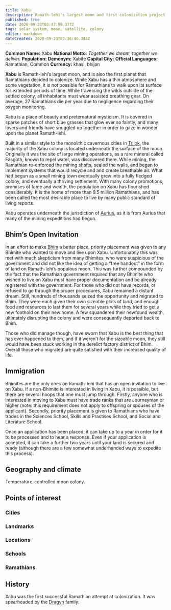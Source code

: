 ```yaml
---
title: Xabu
description: Ramath-lehi's largest moon and first colonization project.
published: true
date: 2020-09-23T03:47:59.377Z
tags: solar system, moon, satellite, colony
editor: markdown
dateCreated: 2020-09-23T03:36:46.345Z
---
```


**Common Name:** Xabu
**National Motto:** *Together we dream, together we deliver.* 
**Population:** 
**Demonym:** Xabite
**Capital City:** 
**Official Languages:**	Ramathian, Common
**Currency:** khasi, bhijan

**Xabu** is Ramath-lehi’s largest moon, and is also the first planet that Ramathians decided to colonize. While Xabu has a thin atmosphere and some vegetation, it is not possible for Ramathians to walk upon its surface for extended periods of time. While traversing the wilds outside of the settled colony, all inhabitants must wear assisted breathing gear. On average, 27 Ramathians die per year due to negligence regarding their oxygen monitoring.

Xabu is a place of beauty and preternatural mysticism. It is covered in sparse patches of short blue grasses that glow ever so faintly, and many lovers and friends have snuggled up together in order to gaze in wonder upon the planet Ramath-lehi.

Built in a similar style to the monolithic cavernous cities in [Trilok](/countries/trilok), the majority of the Xabu colony is located underneath the surface of the moon. Originally it was the site of large mining operations, as a rare mineral called Fasgoth, known to repel water, was discovered there. While mining, the Ramathian re-enforced the mining shafts, sealed the walls, and began to implement systems that would recycle and and create breathable air. What had begun as a small mining town eventually grew into a fully fledged colony, and eventually a thriving settlement. With many colony promotions, promises of fame and wealth, the population on Xabu has flourished considerably. It is the home of more than 9.5 million Ramathians, and has been called the most desirable place to live by many public standard of living reports.

Xabu operates underneath the jurisdiction of [Aurius](/countries/aurius), as it is from Aurius that many of the mining expeditions had begun.

## Bhim’s Open Invitation

In an effort to make [Bhim](/countries/bhim) a better place, priority placement was given to any Bhimite who wanted to move and live upon Xabu. Unfortunately this was met with much skepticism from many Bhimites, who were suspicious of the government and did not like the idea of getting a “free handout” in the form of land on Ramath-lehi’s populous moon. This was further compounded by the fact that the Ramathian government required that any Bhimite who wished to live on Xabu must have proper documentation and be already registered with the government. For those who did not have records, or refused to go through the proper procedures, Xabu remained a distant dream. Still, hundreds of thousands seized the opportunity and migrated to Bhim. They were each given their own sizeable plots of land, and enough food and resources to last them for several years while they tried to get a new foothold on their new home. A few squandered their newfound wealth, ultimately disrupting the colony and were consequently deported back to Bhim.

Those who did manage though, have sworn that Xabu is the best thing that has ever happened to them, and if it weren’t for the sizeable moon, they still would have been stuck working in the derelict factory district of Bhim. Overall those who migrated are quite satisfied with their increased quality of life.

## Immigration

Bhimites are the only ones on Ramath-lehi that has an open invitation to live on Xabu. If a non-Bhimite is interested in living in Xabu, it is possible, but there are several hoops that one must jump through. Firstly, anyone who is interested in moving to Xabu must have trade ranks that are Journeyman or higher (note: this requirement does not apply to offspring or spouses of the applicant). Secondly, priority placement is given to Ramathians who have trades in the Sciences School, Skills and Practises School, and Social and Literature School.

Once an application has been placed, it can take up to a year in order for it to be processed and to hear a response. Even if your application is accepted, it can take a further two years until your land is secured and ready (although there are a few somewhat underhanded ways to expedite this process).

## Geography and climate

Temperature-controlled moon colony.

## Points of interest


### Cities


### Landmarks


### Locations


### Schools


### Ramathians


## History

Xabu was the first successful Ramathian attempt at colonization. It was spearheaded by the [Dragyn](/genealogy/dragyn) family. 